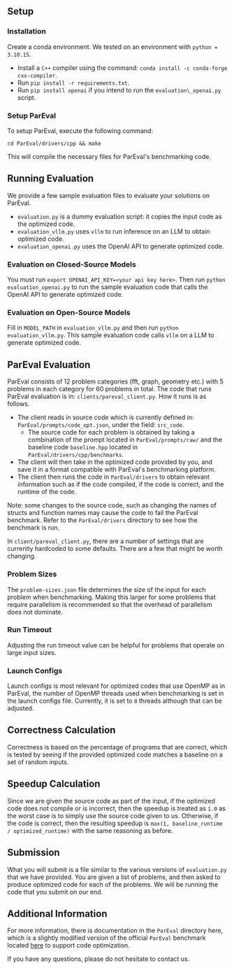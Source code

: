 ## Setup

### Installation
Create a conda environment. We tested on an environment with `python = 3.10.15`.
* Install a `C++` compiler using the command: `conda install -c conda-forge cxx-compiler`.
* Run `pip install -r requirements.txt`.
* Run `pip install openai` if you intend to run the `evaluation\_openai.py` script. 

### Setup ParEval
To setup ParEval, execute the following command:
```
cd ParEval/drivers/cpp && make
```

This will compile the necessary files for ParEval's benchmarking code.

## Running Evaluation
We provide a few sample evaluation files to evaluate your solutions on ParEval. 
* `evaluation.py` is a dummy evaluation script: it copies the input code as the optimized code.
* `evaluation_vllm.py` uses `vllm` to run inference on an LLM to obtain optimized code.
* `evaluation_openai.py` uses the OpenAI API to generate optimized code.

### Evaluation on Closed-Source Models
You must run `export OPENAI_API_KEY=<your api key here>`. Then run `python evaluation_openai.py` to run the sample evaluation code that calls the OpenAI API to generate optimized code.

### Evaluation on Open-Source Models
Fill in `MODEL_PATH` in `evaluation_vllm.py` and then run `python evaluation_vllm.py`. This sample evaluation code calls `vllm` on a LLM to generate optimized code.

## ParEval Evaluation
ParEval consists of 12 problem categories (fft, graph, geometry etc.) with 5 problems in each category for 60 problems in total.
The code that runs ParEval evaluation is in: `clients/pareval_client.py`. How it runs is as follows.

* The client reads in source code which is currently defined in: `ParEval/prompts/code_opt.json`, under the field: `src_code`.
  * The source code for each problem is obtained by taking a combination of the prompt located in `ParEval/prompts/raw/` and the baseline code `baseline.hpp` located in `ParEval/drivers/cpp/benchmarks`.
* The client will then take in the optimized code provided by you, and save it in a format compatible with ParEval's benchmarking platform.
* The client then runs the code in `ParEval/drivers` to obtain relevant information such as if the code compiled, if the code is correct, and the runtime of the code.

Note: some changes to the source code, such as changing the names of structs and function names may cause the code to fail the ParEval benchmark. Refer to the `ParEval/drivers` directory to see how the benchmark is run.

In `client/pareval_client.py`, there are a number of settings that are currently hardcoded to some defaults. There are a few that might be worth changing.

### Problem Sizes
The `problem-sizes.json` file determines the size of the input for each problem when benchmarking. Making this larger for some problems that require parallelism is recommended so that the overhead of parallelism does not dominate.

### Run Timeout
Adjusting the run timeout value can be helpful for problems that operate on large input sizes.

### Launch Configs
Launch configs is most relevant for optimized codes that use OpenMP as in ParEval, the number of OpenMP threads used when benchmarking is set in the launch configs file. Currently, it is set to `8` threads although that can be adjusted.

## Correctness Calculation
Correctness is based on the percentage of programs that are correct, which is tested by seeing if the provided optimized code matches a baseline on a set of random inputs.

## Speedup Calculation
Since we are given the source code as part of the input, if the optimized code does not compile or is incorrect, then the speedup is treated as `1.0` as the worst case is to simply use the source code given to us. Otherwise, if the code is correct, then the resulting speedup is `max(1, baseline_runtime / optimized_runtime)` with the same reasoning as before.

## Submission
What you will submit is a file similar to the various versions of `evaluation.py` that we have provided. You are given a list of problems, and then asked to produce optimized code for each of the problems. We will be running the code that you submit on our end.

## Additional Information
For more information, there is documentation in the `ParEval` directory here, which is a slightly modified version of the official `ParEval` benchmark located [here](https://github.com/parallelcodefoundry/ParEval) to support code optimization.

If you have any questions, please do not hesitate to contact us.
